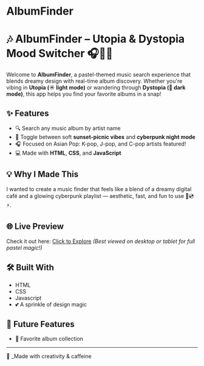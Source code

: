 # AlbumFinder
# 🎶 AlbumFinder – Utopia & Dystopia Mood Switcher 🎧🌅🌌

Welcome to **AlbumFinder**, a pastel-themed music search experience that blends dreamy design with real-time album discovery. Whether you're vibing in **Utopia (☀️ light mode)** or wandering through **Dystopia (🌙 dark mode)**, this app helps you find your favorite albums in a snap!

## ✨ Features
- 🔍 Search any music album by artist name
- 🎨 Toggle between soft **sunset-picnic vibes** and **cyberpunk night mode**
- 🎧 Focused on Asian Pop: K-pop, J-pop, and C-pop artists featured!
- 💻 Made with **HTML**, **CSS**, and **JavaScript**

## 💡 Why I Made This
I wanted to create a music finder that feels like a blend of a dreamy digital café and a glowing cyberpunk playlist — aesthetic, fast, and fun to use 🌸💿⚡️.

## 🌐 Live Preview
Check it out here: [Click to Explore]([https://xinyashan1.github.io/xinyashanportfolio/AlbumFinder](https://xinyashanportfolio.github.io/AlbumFinder/))  
*(Best viewed on desktop or tablet for full pastel magic!)*

## 🛠️ Built With
- HTML
- CSS
- Javascript
- 💕 A sprinkle of design magic

## 💭 Future Features
- 🎀 Favorite album collection

  
---

📸 _Made with creativity & caffeine 

